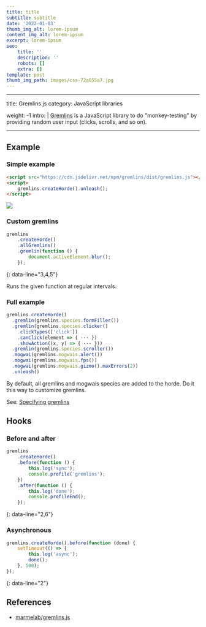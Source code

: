 ```yaml
---
title: title
subtitle: subtitle
date: '2022-01-03'
thumb_img_alt: lorem-ipsum
content_img_alt: lorem-ipsum
excerpt: lorem-ipsum
seo:
    title: ''
    description: ''
    robots: []
    extra: []
template: post
thumb_img_path: images/css-72a655a7.jpg
---
```


---

title: Gremlins.js
category: JavaScript libraries

weight: -1
intro: |
[Gremlins](https://github.com/marmelab/gremlins.js) is a JavaScript library to do "monkey-testing" by providing random user input (clicks, scrolls, and so on).

---

## Example

### Simple example

```html
<script src="https://cdn.jsdelivr.net/npm/gremlins/dist/gremlins.js"></script>
<script>
    gremlins.createHorde().unleash();
</script>
```

![](https://camo.githubusercontent.com/130e101ee69d4d9b6f065df0a0404c861eb5ce18/687474703a2f2f7374617469632e6d61726d656c61622e636f6d2f746f646f2e676966?q=99)

### Custom gremlins

```js
gremlins
    .createHorde()
    .allGremlins()
    .gremlin(function () {
        document.activeElement.blur();
    });
```

{: data-line="3,4,5"}

Runs the given function at regular intervals.

### Full example

```js
gremlins.createHorde()
  .gremlin(gremlins.species.formFiller())
  .gremlin(gremlins.species.clicker()
    .clickTypes(['click'])
    .canClick(element => { ··· })
    .showAction((x, y) => { ··· }))
  .gremlin(gremlins.species.scroller())
  .mogwai(gremlins.mogwais.alert())
  .mogwai(gremlins.mogwais.fps())
  .mogwai(gremlins.mogwais.gizmo().maxErrors(2))
  .unleash()
```

By default, all gremlins and mogwais species are added to the horde. Do it this way to customize gremlins.

See: [Specifying gremlins](https://github.com/marmelab/gremlins.js#setting-gremlins-and-mogwais-to-use-in-a-test)

## Hooks

### Before and after

```js
gremlins
    .createHorde()
    .before(function () {
        this.log('sync');
        console.profile('gremlins');
    })
    .after(function () {
        this.log('done');
        console.profileEnd();
    });
```

{: data-line="2,6"}

### Asynchronous

```js
gremlins.createHorde().before(function (done) {
    setTimeout(() => {
        this.log('async');
        done();
    }, 500);
});
```

{: data-line="2"}

## References

-   [marmelab/gremlins.js](https://github.com/marmelab/gremlins.js)
